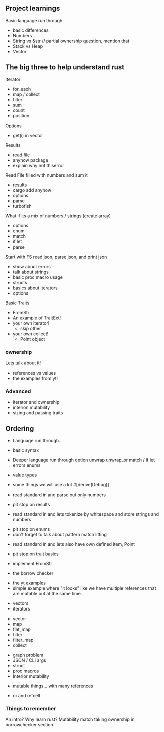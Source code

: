 ## Project learnings
Basic language run through
- basic differences
- Numbers
- String vs &str // partial ownership question, mention that
- Stack vs Heap
- Vector

## The big three to help understand rust
Iterator
- for_each
- map / collect
- filter
- sum
- count
- position

Options
- get(i) in vector

Results
- read file
- anyhow package
- explain why not thiserror

Read File filled with numbers and sum it
- results
- cargo add anyhow
- options
- parse
- turbofish

What if its a mix of numbers / strings (create array)
- options
- enum
- match
- if let
- parse

Start with FS read json, parse json, and print json
- show about errors
- talk about strings
- basic proc macro usage
- structs
- basics about iterators
- options

Basic Traits
- FromStr
- An example of TraitExt!
- your own iterator!
  - skip other
- your own collect!
  - Point object

### ownership
Lets talk about it!
- references vs values
- the examples from yt!

### Advanced
- iterator and ownership
- interion mutability
- sizing and passing traits

## Ordering
- Language run through.
* basic syntax

- Deeper language run through
  option
  unwrap
  unwrap_or
  match / if let
  errors
  enums

- value types
- some things we will use a lot #[derive(Debug)]

* read standard in and parse out only numbers
- pit stop on results
* read standard in and lets tokenize by whitespace and store strings and numbers
- pit stop on enums
- don't forget to talk about pattern match lifting
* read standard in and lets also have own defined item, Point
- pit stop on trait basics
- implement FromStr

- the borrow checker
* the yt examples
* simple example where "it looks" like we have multiple references that are
  mutable out at the same time.

- vectors
- iterators
* vector
* map
* flat_map
* filter
* filter_map
* collect

- graph problem
- JSON / CLI args
- struct
- proc macros
- Interior mutability
* mutable things... with many references
- rc and refcell

### Things to remember
An intro?
Why learn rust?
Mutability
match taking ownership in borrowchecker section
